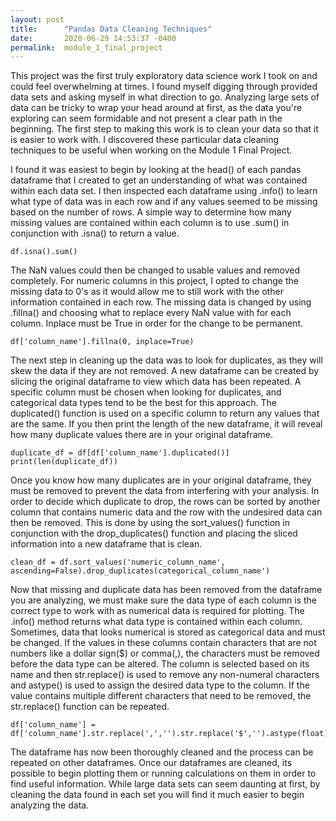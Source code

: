 ```yaml
---
layout: post
title:      "Pandas Data Cleaning Techniques"
date:       2020-06-29 14:53:37 -0400
permalink:  module_1_final_project
---
```



   This project was the first truly exploratory data science work I took on and could feel overwhelming at times. I found myself digging through provided data sets and asking myself in what direction to go. Analyzing large sets of data can be tricky to wrap your head around at first, as the data you're exploring can seem formidable and not present a clear path in the beginning. The first step to making this work is to clean your data so that it is easier to work with. I discovered these particular data cleaning techniques to be useful when working on the Module 1 Final Project.
 	 
   I found it was easiest to begin by looking at the head() of each pandas dataframe that I created to get an understanding of what was contained within each data set. I then inspected each dataframe using .info() to learn what type of data was in each row and if any values seemed to be missing based on the number of rows. A simple way to determine how many missing values are contained within each column is to use .sum() in conjunction with .isna() to return a value.
	 
`df.isna().sum()`

   The NaN values could then be changed to usable values and removed completely. For numeric columns in this project, I opted to change the missing data to 0's as it would allow me to still work with the other information contained in each row. The missing data is changed by using .fillna() and choosing what to replace every NaN value with for each column. Inplace must be True in order for the change to be permanent.
	 
`df['column_name'].fillna(0, inplace=True)`
	 
   The next step in cleaning up the data was to look for duplicates, as they will skew the data if they are not removed. A new dataframe can be created by slicing the original dataframe to view which data has been repeated. A specific column must be chosen when looking for duplicates, and categorical data types tend to be the best for this approach. The duplicated() function is used on a specific column to return any values that are the same. If you then print the length of the new dataframe, it will reveal how many duplicate values there are in your original dataframe.
	 
```
duplicate_df = df[df['column_name'].duplicated()]
print(len(duplicate_df))
```
	 
Once you know how many duplicates are in your original dataframe, they must be removed to prevent the data from interfering with your analysis. In order to decide which duplicate to drop, the rows can be sorted by another column that contains numeric data and the row with the undesired data can then be removed. This is done by using the sort_values() function in conjunction with the drop_duplicates() function and placing the sliced information into a new dataframe that is clean.

```
clean_df = df.sort_values('numeric_column_name', ascending=False).drop_duplicates(categorical_column_name')
```

Now that missing and duplicate data has been removed from the dataframe you are analyzing, we must make sure the data type of each column is the correct type to work with as numerical data is required for plotting. The .info() method returns what data type is contained within each column. Sometimes, data that looks numerical is stored as categorical data and must be changed. If the values in these columns contain characters that are not numbers like a dollar sign($) or comma(,), the characters must be removed before the data type can be altered. The column is selected based on its name and then str.replace() is used to remove any non-numeral characters and astype() is used to assign the desired data type to the column. If the value contains multiple different characters that need to be removed, the str.replace() function can be repeated.

```
df['column_name'] = df['column_name'].str.replace(',','').str.replace('$','').astype(float)
```

The dataframe has now been thoroughly cleaned and the process can be repeated on other dataframes. Once our dataframes are cleaned, its possible to begin plotting them or running calculations on them in order to find useful information. While large data sets can seem daunting at first, by cleaning the data found in each set you will find it much easier to begin analyzing the data.
